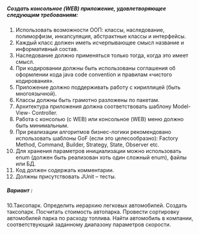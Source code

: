 ##### Создать консольное (WEB) приложение, удовлетворяющее следующим требованиям:
1. Использовать возможности ООП: классы, наследование, полиморфизм,
инкапсуляция, абстрактные классы и интерфейсы.
2. Каждый класс должен иметь исчерпывающее смысл название и
информативный состав.
3. Наследование должно применяться только тогда, когда это имеет смысл.
4. При кодировании должны быть использованы соглашения об оформлении
кода java code convention и правилам «чистого кодирования».
5. Приложение должно поддерживать работу с кириллицей (быть
многоязычной).
6. Классы должны быть грамотно разложены по пакетам.
7. Архитектура приложения должна соответствовать шаблону Model-View-
Controller.
8. Работа с консолью (c WEB) или консольное (WEB) меню должно быть
минимальным.
9. При реализации алгоритмов бизнес-логики рекомендовано использовать
шаблоны GoF (если это целесообразно): Factory Method, Command, Builder,
Strategy, State, Observer etc.
10. Для хранения параметров инициализации можно использовать enum
(должен быть реализован хоть один сложный enum), файлы или БД.
11. Код должен содержать комментарии.
12. Должны присутствовать JUnit – тесты.

##### Вариант :
10.Таксопарк. Определить иерархию легковых автомобилей. Создать
таксопарк. Посчитать стоимость автопарка. Провести сортировку
автомобилей парка по расходу топлива. Найти автомобиль в компании,
соответствующий заданному диапазону параметров скорости.